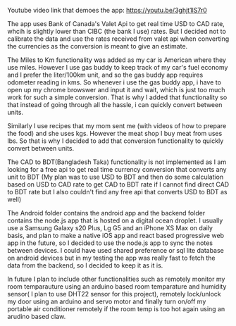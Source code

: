 Youtube video link that demoes the app: https://youtu.be/3ghjt1lS7r0

The app uses Bank of Canada's Valet Api to get real time USD to CAD rate, whcih is slightly lower than CIBC (the bank I use) rates. But I decided not to calibrate the data and use the rates received from valet api when converting the currencies as the conversion is meant to give an estimate.

The Miles to Km functionality was added as my car is American where they use miles. However I use gas buddy to keep track of my car's fuel economy and I prefer the liter/100km unit, and so the gas buddy app requires odometer reading in kms. So whenever i use the gas buddy app, i have to open up my chrome browswer and input it and wait, which is just too much work for such a simple conversion. That is why I added that functionality so that instead of going through all the hassle, i can quickly convert between units.

Similarly I use recipes that my mom sent me (with videos of how to prepare the food) and she uses kgs. However the meat shop I buy meat from uses lbs. So that is why I decided to add that conversion functionality to quickly convert between units.

The CAD to BDT(Bangladesh Taka) functionality is not implemented as I am looking for a free api to get real time currency conversion that converts any unit to BDT (My plan was to use USD to BDT and then do some calculation based on USD to CAD rate to get CAD to BDT rate if I cannot find direct CAD to BDT rate but I also couldn't find any free api that converts USD to BDT as well)

The Android folder contains the android app and the backend folder contains the node.js app that is hosted on a digital ocean droplet. I usually use a Samsung Galaxy s20 Plus, Lg G5 and an iPhone XS Max on daily basis, and plan to make a native iOS app and react based progressive web app in the future, so I decided to use the node.js app to sync the notes between devices. I could have used shared preference or sql lite database on android devices but in my testing the app was really fast to fetch the data from the backend, so I decided to keep it as it is.

In future I plan to include other functionalities such as remotely monitor my room temparauture using an arduino based room temparature and humidity sensor( I plan to use DHT22 sensor for this project), remotely lock/unlock my door using an arduino and servo motor and finally turn on/off my portable air conditioner remotely if the room temp is too hot again using an arudino based claw.
